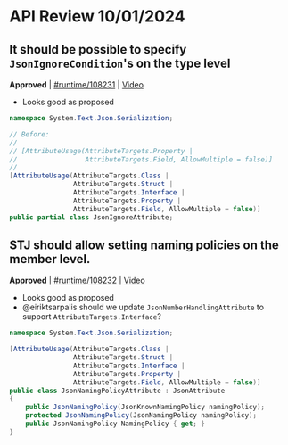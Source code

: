 # API Review 10/01/2024

## It should be possible to specify `JsonIgnoreCondition`'s on the type level

**Approved** | [#runtime/108231](https://github.com/dotnet/runtime/issues/108231#issuecomment-2386577955) | [Video](https://www.youtube.com/watch?v=pxItI3kOOJU&t=0h0m0s)

* Looks good as proposed

```C#
namespace System.Text.Json.Serialization;

// Before:
//
// [AttributeUsage(AttributeTargets.Property |
//                 AttributeTargets.Field, AllowMultiple = false)]
//
[AttributeUsage(AttributeTargets.Class |
                AttributeTargets.Struct |
                AttributeTargets.Interface |
                AttributeTargets.Property |
                AttributeTargets.Field, AllowMultiple = false)]
public partial class JsonIgnoreAttribute;
```
## STJ should allow setting naming policies on the member level.

**Approved** | [#runtime/108232](https://github.com/dotnet/runtime/issues/108232#issuecomment-2386591306) | [Video](https://www.youtube.com/watch?v=pxItI3kOOJU&t=0h23m43s)

* Looks good as proposed
* @eiriktsarpalis should we update `JsonNumberHandlingAttribute` to support  `AttributeTargets.Interface`?

```C#
namespace System.Text.Json.Serialization;

[AttributeUsage(AttributeTargets.Class |
                AttributeTargets.Struct |
                AttributeTargets.Interface |
                AttributeTargets.Property |
                AttributeTargets.Field, AllowMultiple = false)]
public class JsonNamingPolicyAttribute : JsonAttribute
{
    public JsonNamingPolicy(JsonKnownNamingPolicy namingPolicy);
    protected JsonNamingPolicy(JsonNamingPolicy namingPolicy);
    public JsonNamingPolicy NamingPolicy { get; }
}
```

